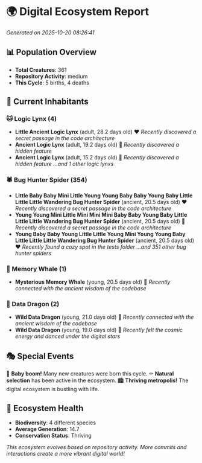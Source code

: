 # 🌍 Digital Ecosystem Report
*Generated on 2025-10-20 08:26:41*

## 📊 Population Overview
- **Total Creatures**: 361
- **Repository Activity**: medium
- **This Cycle**: 5 births, 4 deaths

## 👥 Current Inhabitants

### 🐱 Logic Lynx (4)
- **Little Ancient Logic Lynx** (adult, 28.2 days old) ❤️
  *Recently discovered a secret passage in the code architecture*
- **Ancient Logic Lynx** (adult, 19.2 days old) 💛
  *Recently discovered a hidden feature*
- **Ancient Logic Lynx** (adult, 15.2 days old) 💚
  *Recently discovered a hidden feature*
  *...and 1 other logic lynxs*

### 🕷️ Bug Hunter Spider (354)
- **Little Baby Baby Mini Little Young Young Baby Baby Young Baby Little Little Little Wandering Bug Hunter Spider** (ancient, 20.5 days old) ❤️
  *Recently discovered a secret passage in the code architecture*
- **Young Young Mini Little Mini Mini Mini Baby Baby Young Baby Little Little Little Wandering Bug Hunter Spider** (ancient, 20.5 days old) 💛
  *Recently discovered a secret passage in the code architecture*
- **Young Baby Baby Young Little Little Young Mini Young Young Baby Little Little Little Wandering Bug Hunter Spider** (ancient, 20.5 days old) ❤️
  *Recently found a cozy spot in the tests folder*
  *...and 351 other bug hunter spiders*

### 🐋 Memory Whale (1)
- **Mysterious Memory Whale** (young, 20.5 days old) 💚
  *Recently connected with the ancient wisdom of the codebase*

### 🐉 Data Dragon (2)
- **Wild Data Dragon** (young, 21.0 days old) 💚
  *Recently connected with the ancient wisdom of the codebase*
- **Wild Data Dragon** (young, 19.0 days old) 💛
  *Recently felt the cosmic energy and danced under the digital stars*

## 🎭 Special Events

🎉 **Baby boom!** Many new creatures were born this cycle.
⚰️ **Natural selection** has been active in the ecosystem.
🏙️ **Thriving metropolis!** The digital ecosystem is bustling with life.

## 🔬 Ecosystem Health
- **Biodiversity**: 4 different species
- **Average Generation**: 14.7
- **Conservation Status**: Thriving

*This ecosystem evolves based on repository activity. More commits and interactions create a more vibrant digital world!*